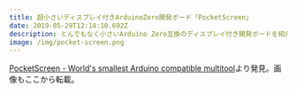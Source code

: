 ```yaml
---
title: 超小さいディスプレイ付きArduinoZero開発ボード「PocketScreen」
date: 2019-05-29T12:14:10.692Z
description: とんでもなく小さいArduino Zero互換のディスプレイ付き開発ボードを紹介します。
image: /img/pocket-screen.png
---
```

[PocketScreen - World's smallest Arduino compatible multitool](https://www.kickstarter.com/projects/zepsch/pocketscreen-worlds-smallest-arduino-compatible-mu)より発見。画像もここから転載。
